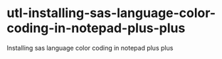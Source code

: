 # utl-installing-sas-language-color-coding-in-notepad-plus-plus
Installing sas language color coding  in notepad plus plus  
